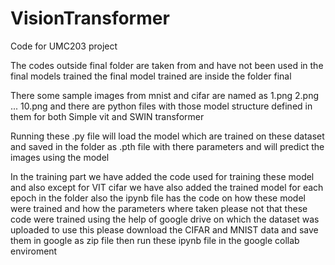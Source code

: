 # VisionTransformer
Code for UMC203 project

The codes outside final folder are taken from  and have not been used in the final models trained the final model trained are inside the folder final

There some sample images from mnist and cifar are named as 1.png 2.png ... 10.png and there are python files with those model structure defined in them for both Simple vit and SWIN transformer

Running these .py file will load the model which are trained on these dataset and saved in the folder as .pth file with there parameters and will predict the images using the model

In the training part we have added the code used for training these model and also except for VIT cifar we have also added the trained model for each epoch in the folder also the ipynb file has the code on how these model were trained and how the parameters where taken please not that these code were trained using the help of google drive on which the dataset was uploaded to use this please download the CIFAR and MNIST data and save them in google as zip file then run these ipynb file in the google collab enviroment 
